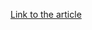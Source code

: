 [Link to the article](https://bleepingcomputer.com/news/security/domestic-kitten-apt-operates-in-silence-since-2016/)
